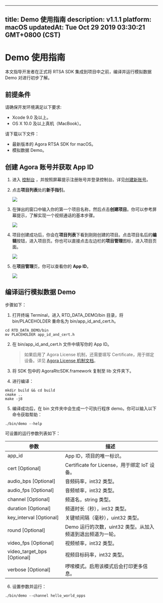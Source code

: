 
---
title: Demo 使用指南
description: v1.1.1
platform: macOS
updatedAt: Tue Oct 29 2019 03:30:21 GMT+0800 (CST)
---
# Demo 使用指南
本文指导开发者在正式将 RTSA SDK 集成到项目中之前，编译并运行模拟数据 Demo 对进行初步了解。

## 前提条件
请确保开发环境满足以下要求:

* Xcode 9.0 及以上。
* OS X 10.0 及以上真机（MacBook）。

请下载以下文件：

* 最新版本的 Agora RTSA SDK for macOS。
* 模拟数据 Demo。

## 创建 Agora 账号并获取 App ID
1. 进入 [控制台](https://console.agora.io/) ，并按照屏幕提示注册账号并登录控制台。详见[创建新账号](../../cn/RTSA/sign_in_and_sign_up.md)。
2. 点击**项目列表**处的**新手指引**。

	![](https://web-cdn.agora.io/docs-files/1563521764570)

3. 在弹出的窗口中输入你的第一个项目名称，然后点击**创建项目**。你可以参考屏幕提示，了解实现一个视频通话的基本步骤。

	![](https://web-cdn.agora.io/docs-files/1563521821078)

4. 项目创建成功后，你会在**项目列表**下看到刚刚创建的项目。点击项目名后的**编辑**按钮，进入项目页。你也可以直接点击左边栏的**项目管理**图标，进入项目页面。

	![](https://web-cdn.agora.io/docs-files/1563522909895)

5. 在**项目管理**页，你可以查看你的 **App ID**。

	![](https://web-cdn.agora.io/docs-files/1563522556558)


## 编译运行模拟数据 Demo
步骤如下：

1. 打开终端 Terminal，进入 RTD_DATA_DEMO/bin 目录，将 bin/PLACEHOLDER 重命名为 bin/app_id_and_cert.h。

 ~~~shell
cd RTD_DATA_DEMO/bin
mv PLACEHOLDER app_id_and_cert.h
~~~

2. 在 bin/app_id_and_cert.h 文件中填写你的 App ID。  

	>如果启用了 Agora License 机制，还需要填写 Certificate，用于绑定设备。详见  [Agora License 机制文档](../../cn/Agora%20Platform/license_mechanism_v3.md)。

3. 将 SDK 包中的 AgoraRtcSDK.framework 复制至 lib 文件夹下。

4. 进行编译：

 ~~~shell
mkdir build && cd build
cmake ..
make -j8
~~~

5. 编译成功后，在 bin 文件夹中会生成一个可执行程序 demo。你可以输入以下命令获取帮助：

 ~~~shell
./bin/demo --help
~~~

 可设置的运行参数列表如下：

 | 参数                        | 描述                                                       |
|-----------------------------|------------------------------------------------------------|
| app_id                      | App ID，项目的唯一标识。                                   |
| cert [Optional]             | Certificate for License，用于绑定 IoT 设备。               |
| audio_bps [Optional]        | 音频码率，int32 类型。                                     |
| audio_fps [Optional]        | 音频帧率，int32 类型。                                     |
| channel [Optional]          | 频道名，string 类型。                                      |
| duration [Optional]         | 频道时长（秒），int32 类型。                               |
| key_interval [Optional]     | 关键帧间隔（毫秒），uint32 类型。                          |
| round [Optional]            | Demo 运行的次数，uint32 类型。从加入频道到退出频道为一轮。 |
| video_fps [Optional]        | 视频帧率，int32 类型。                                     |
| video_target_bps [Optional] | 视频目标码率，int32 类型。                                 |
| verbose [Optional]          | 啰嗦模式。启用该模式后会打印更多信息。                     |

6. 设置参数并运行：

 ~~~shell
./bin/demo --channel hello_world_opps
~~~


